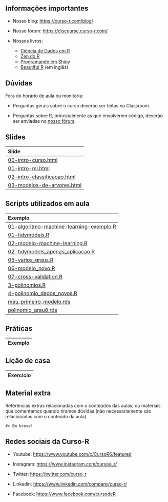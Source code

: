 
<!-- README.md is generated from README.Rmd. Please edit that file -->

## Informações importantes

- Nosso blog: <https://curso-r.com/blog/>

- Nosso fórum: <https://discourse.curso-r.com/>

- Nossos livros:

  - [Ciência de Dados em R](https://livro.curso-r.com/)
  - [Zen do R](https://curso-r.github.io/zen-do-r/)
  - [Programando em Shiny](https://programando-em-shiny.curso-r.com/)
  - [Beautiful R](https://curso-r.github.io/beautiful-r/) (em inglês)

## Dúvidas

Fora do horário de aula ou monitoria:

- Perguntas gerais sobre o curso deverão ser feitas no Classroom.

- Perguntas sobre R, principalmente as que envolverem código, deverão
  ser enviadas no [nosso fórum](https://discourse.curso-r.com/).

## Slides

| Slide                                                                                                       |
|:------------------------------------------------------------------------------------------------------------|
| [00-intro-curso.html](https://curso-r.github.io/202410-intro-ml/slides/00-intro-curso.html)                 |
| [01-intro-ml.html](https://curso-r.github.io/202410-intro-ml/slides/01-intro-ml.html)                       |
| [02-intro-classificacao.html](https://curso-r.github.io/202410-intro-ml/slides/02-intro-classificacao.html) |
| [03-modelos-de-arvores.html](https://curso-r.github.io/202410-intro-ml/slides/03-modelos-de-arvores.html)   |

## Scripts utilizados em aula

| Exemplo                                                                                                                                       |
|:----------------------------------------------------------------------------------------------------------------------------------------------|
| [01-algoritmo-machine-learning-exemplo.R](https://curso-r.github.io/202410-intro-ml/exemplos_de_aula/01-algoritmo-machine-learning-exemplo.R) |
| [01-tidymodels.R](https://curso-r.github.io/202410-intro-ml/exemplos_de_aula/01-tidymodels.R)                                                 |
| [02-modelo-machine-learning.R](https://curso-r.github.io/202410-intro-ml/exemplos_de_aula/02-modelo-machine-learning.R)                       |
| [02-tidymodels_apenas_aplicacao.R](https://curso-r.github.io/202410-intro-ml/exemplos_de_aula/02-tidymodels_apenas_aplicacao.R)               |
| [05-varios_graus.R](https://curso-r.github.io/202410-intro-ml/exemplos_de_aula/05-varios_graus.R)                                             |
| [06-modelo_novo.R](https://curso-r.github.io/202410-intro-ml/exemplos_de_aula/06-modelo_novo.R)                                               |
| [07-cross-validation.R](https://curso-r.github.io/202410-intro-ml/exemplos_de_aula/07-cross-validation.R)                                     |
| [3-polinomios.R](https://curso-r.github.io/202410-intro-ml/exemplos_de_aula/3-polinomios.R)                                                   |
| [4-polinomio_dados_novos.R](https://curso-r.github.io/202410-intro-ml/exemplos_de_aula/4-polinomio_dados_novos.R)                             |
| [meu_primeiro_modelo.rds](https://curso-r.github.io/202410-intro-ml/exemplos_de_aula/meu_primeiro_modelo.rds)                                 |
| [polinomio_grau8.rds](https://curso-r.github.io/202410-intro-ml/exemplos_de_aula/polinomio_grau8.rds)                                         |

## Práticas

| Exemplo |
|:--------|

## Lição de casa

| Exercício |
|:----------|

## Material extra

Referências extras relacionadas com o conteúdos das aulas, ou materiais
que comentamos quando tiramos dúvidas (não necessariamente são
relacionadas com o conteúdo da aula).

    #> Em breve!

## Redes sociais da Curso-R

- Youtube: <https://www.youtube.com/c/CursoR6/featured>

- Instagram: <https://www.instagram.com/cursoo_r/>

- Twitter: <https://twitter.com/curso_r>

- Linkedin: <https://www.linkedin.com/company/curso-r/>

- Facebook: <https://www.facebook.com/cursodeR>
